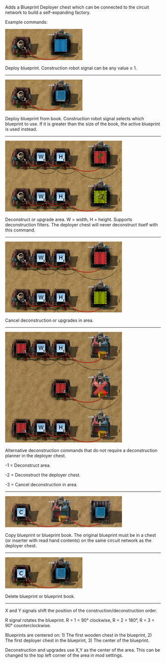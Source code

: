 Adds a Blueprint Deployer chest which can be connected to the circuit network to build a self-expanding factory.

Example commands:

![Construction robot = 1](docs/construction-robot_1.jpg)

Deploy blueprint. Construction robot signal can be any value ≥ 1.

---

![Construction robot = 2](docs/construction-robot_2.jpg)

Deploy blueprint from book. Construction robot signal selects which blueprint to use.  If it is greater than the size of the book, the active blueprint is used instead.

---

![Construction robot = 1](docs/construction-robot_3.jpg)

Deconstruct or upgrade area. W = width, H = height. Supports deconstruction filters. The deployer chest will never deconstruct itself with this command.

---

![Construction robot = -1](docs/construction-robot_-1.jpg)

Cancel deconstruction or upgrades in area.

---

![Deconstruction planner = -1](docs/deconstruction-planner.jpg)

Alternative deconstruction commands that do not require a deconstruction planner in the deployer chest.

-1 = Deconstruct area.

-2 = Deconstruct the deployer chest.

-3 = Cancel deconstruction in area.

---

![Signal C = 1](docs/signal-c-1.jpg)

Copy blueprint or blueprint book. The original blueprint must be in a chest (or inserter with read hand contents) on the same circuit network as the deployer chest.

---

![Signal C = -1](docs/signal-c-2.jpg)

Delete blueprint or blueprint book.

---

X and Y signals shift the position of the construction/deconstruction order.

R signal rotates the blueprint. R = 1 = 90° clockwise, R = 2 = 180°, R = 3 = 90° counterclockwise.

Blueprints are centered on: 1) The first wooden chest in the blueprint, 2) The first deployer chest in the blueprint, 3) The center of the blueprint.

Deconstruction and upgrades use X,Y as the center of the area. This can be changed to the top left corner of the area in mod settings.
